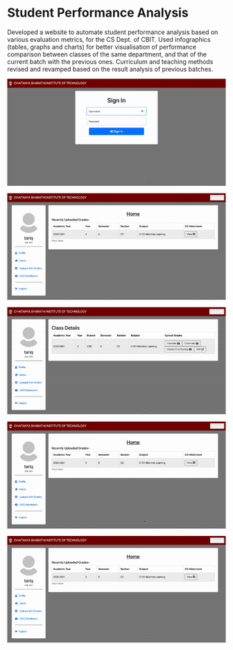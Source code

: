 # Student Performance Analysis

Developed a website to automate student performance analysis based on various evaluation metrics, for the CS Dept. of CBIT. Used infographics (tables, graphs and charts) for better visualisation of performance comparison between classes of the same department, and that of the current batch with the previous ones. Curriculum and teaching methods revised and revamped based on the result analysis of previous batches.

![](img/main.gif)

![](img/add_marks.gif)

![](img/edit_marks.gif)

![](img/view_co.gif)

![](img/ceg.gif)

